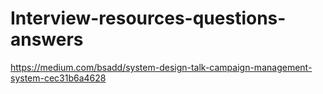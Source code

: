 # Interview-resources-questions-answers
https://medium.com/bsadd/system-design-talk-campaign-management-system-cec31b6a4628

